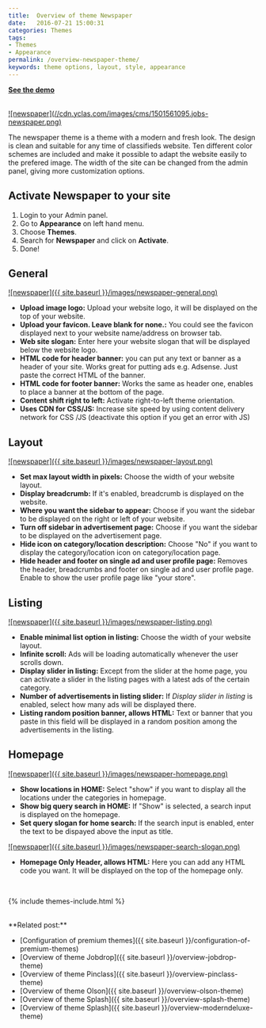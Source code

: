 ```yaml
---
title:  Overview of theme Newspaper
date:   2016-07-21 15:00:31
categories: Themes
tags:
- Themes
- Appearance
permalink: /overview-newspaper-theme/
keywords: theme options, layout, style, appearance
---
```

<a href="https://yclas.com/domain/demo?theme=newspaper"><strong>See the demo <i class="fa fa-arrow-right" aria-hidden="true"></i>
</strong></a>
<br><br>

<a href="//cdn.yclas.com/images/cms/1501561095.jobs-newspaper.png" class="thumbnail gallery-item" data-gallery>
![newspaper](//cdn.yclas.com/images/cms/1501561095.jobs-newspaper.png)
</a>

The newspaper theme is a theme with a modern and fresh look. The design is clean and suitable for any time of classifieds website. Ten different color schemes are included and make it possible to adapt the website easily to the prefered image. The width of the site can be changed from the admin panel, giving more customization options.

## Activate Newspaper to your site

1. Login to your Admin panel.
2. Go to **Appearance** on left hand menu.
3. Choose **Themes**.
4. Search for **Newspaper** and click on **Activate**.
5. Done!


## General

<a href="{{ site.baseurl }}/images/newspaper-general.png" class="thumbnail gallery-item" data-gallery>
![newspaper]({{ site.baseurl }}/images/newspaper-general.png)
</a>

+ **Upload image logo:** Upload your website logo, it will be displayed on the top of your website.
+ **Upload your favicon. Leave blank for none.:** You could see the favicon displayed next to your website name/address on browser tab.
+ **Web site slogan:** Enter here your website slogan that will be displayed below the website logo.
+ **HTML code for header banner:** you can put any text or banner as a header of your site. Works great for putting ads e.g. Adsense. Just paste the correct HTML of the banner.
+ **HTML code for footer banner:** Works the same as header one, enables to place a banner at the bottom of the page.
+ **Content shift right to left:** Activate right-to-left theme orientation.
+ **Uses CDN for CSS/JS:** Increase site speed by using content delivery network for CSS /JS (deactivate this option if you get an error with JS)


## Layout

<a href="{{ site.baseurl }}/images/newspaper-layout.png" class="thumbnail gallery-item" data-gallery>
![newspaper]({{ site.baseurl }}/images/newspaper-layout.png)
</a>

+ **Set max layout width in pixels:** Choose the width of your website layout.
+ **Display breadcrumb:** If it's enabled, breadcrumb is displayed on the website.
+ **Where you want the sidebar to appear:** Choose if you want the sidebar to be displayed on the right or left of your website.
+ **Turn off sidebar in advertisement page:** Choose if you want the sidebar to be displayed on the advertisement page.
+ **Hide icon on category/location description:** Choose "No" if you want to display the category/location icon on category/location page. 
+ **Hide header and footer on single ad and user profile page:** Removes the header, breadcrumbs and footer on single ad and user profile page. Enable to show the user profile page like "your store".


## Listing

<a href="{{ site.baseurl }}/images/newspaper-listing.png" class="thumbnail gallery-item" data-gallery>
![newspaper]({{ site.baseurl }}/images/newspaper-listing.png)
</a>

+ **Enable minimal list option in listing:** Choose the width of your website layout.
+ **Infinite scroll:** Ads will be loading automatically whenever the user scrolls down.
+ **Display slider in listing:** Except from the slider at the home page, you can activate a slider in the listing pages with a latest ads of the certain category.
+ **Number of advertisements in listing slider:** If _Display slider in listing_ is enabled, select how many ads will be displayed there. 
+ **Listing random position banner, allows HTML:** Text or banner that you paste in this field will be displayed in a random position among the advertisements in the listing.


## Homepage

<a href="{{ site.baseurl }}/images/newspaper-homepage.png" class="thumbnail gallery-item" data-gallery>
![newspaper]({{ site.baseurl }}/images/newspaper-homepage.png)
</a>

+ **Show locations in HOME:** Select "show" if you want to display all the locations under the categories in homepage.
+ **Show big query search in HOME:** If "Show" is selected, a search input is displayed on the homepage.
+ **Set query slogan for home search:** If the search input is enabled, enter the text to be dispayed above the input as title.

<a href="{{ site.baseurl }}/images/newspaper-search-slogan.png" class="thumbnail gallery-item" data-gallery>
![newspaper]({{ site.baseurl }}/images/newspaper-search-slogan.png)
</a>

+ **Homepage Only Header, allows HTML:** Here you can add any HTML code you want. It will be displayed on the top of the homepage only.

<br>

{% include themes-include.html %}

<br>
**Related post:**

* [Configuration of premium themes]({{ site.baseurl }}/configuration-of-premium-themes)
* [Overview of theme Jobdrop]({{ site.baseurl }}/overview-jobdrop-theme)
* [Overview of theme Pinclass]({{ site.baseurl }}/overview-pinclass-theme)
* [Overview of theme Olson]({{ site.baseurl }}/overview-olson-theme)
* [Overview of theme Splash]({{ site.baseurl }}/overview-splash-theme)
* [Overview of theme Splash]({{ site.baseurl }}/overview-moderndeluxe-theme)
